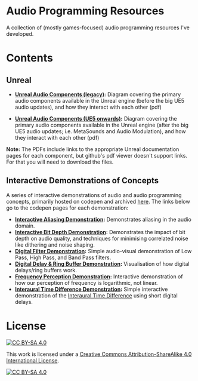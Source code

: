 # Audio Programming Resources

A collection of (mostly games-focused) audio programming resources I've developed.

# Contents

## Unreal
- **[Unreal Audio Components (legacy)](/Unreal/exported/UE5%20Audio%20Schematic%20-%20Legacy.pdf):** Diagram covering the primary audio components available in the Unreal engine (before the big UE5 audio updates), and how they interact with each other (pdf)

- **[Unreal Audio Components (UE5 onwards)](/Unreal/exported/UE5%20Audio%20Schematic%20-%20New.pdf):** Diagram covering the primary audio components available in the Unreal engine (after the big UE5 audio updates; i.e. MetaSounds and Audio Modulation), and how they interact with each other (pdf)

**Note:** The PDFs include links to the appropriate Unreal documentation pages for each component, but github's pdf viewer doesn't support links. For that you will need to download the files.

## Interactive Demonstrations of Concepts
A series of interactive demonstrations of audio and audio programming concepts, primarily hosted on codepen and archived [here](/Interactive%20Demos). The links below go to the codepen pages for each demonstration:

- **[Interactive Aliasing Demonstration](https://codepen.io/NiallMoody/full/wvamwXM):** Demonstrates aliasing in the audio domain.
- **[Interactive Bit Depth Demonstration](https://codepen.io/NiallMoody/full/bGENBOz):** Demonstrates the impact of bit depth on audio quality, and techniques for minimising correlated noise like dithering and noise shaping.
- **[Digital Filter Demonstration](https://codepen.io/NiallMoody/full/abZmVwq):** Simple audio-visual demonstration of Low Pass, High Pass, and Band Pass filters.
- **[Digital Delay & Ring Buffer Demonstration](https://codepen.io/NiallMoody/full/JjJwwLX):** Visualisation of how digital delays/ring buffers work.
- **[Frequency Perception Demonstration](https://codepen.io/NiallMoody/full/mdxjKmw):** Interactive demonstration of how our perception of frequency is logarithmic, not linear.
- **[Interaural Time Difference Demonstration](https://codepen.io/NiallMoody/full/abKbEdR):** Simple interactive demonstration of the [Interaural Time Difference](https://en.wikipedia.org/wiki/Interaural_time_difference) using short digital delays.

# License
[![CC BY-SA 4.0][cc-by-sa-shield]][cc-by-sa]

This work is licensed under a
[Creative Commons Attribution-ShareAlike 4.0 International License][cc-by-sa].

[![CC BY-SA 4.0][cc-by-sa-image]][cc-by-sa]

[cc-by-sa]: http://creativecommons.org/licenses/by-sa/4.0/
[cc-by-sa-image]: https://licensebuttons.net/l/by-sa/4.0/88x31.png
[cc-by-sa-shield]: https://img.shields.io/badge/License-CC%20BY--SA%204.0-lightgrey.svg
